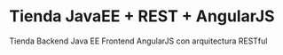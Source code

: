 # Tienda JavaEE + REST + AngularJS
Tienda Backend Java EE Frontend AngularJS con arquitectura RESTful

